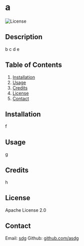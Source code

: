 # a
![License](https://img.shields.io/badge/License-Apache_2.0-blue.svg)
## Description

b
c
d
e

## Table of Contents

1. [Installation](#Installation)
2. [Usage](#Usage)
3. [Credits](#Credits)
4. [License](#License)
5. [Contact](#Contact)

## Installation

f

## Usage

g

## Credits

h

## License

Apache License 2.0

## Contact

Email: [sdg](mailto:sdg)
Github: [github.com/asdg](https://www.github.com/asdg)
